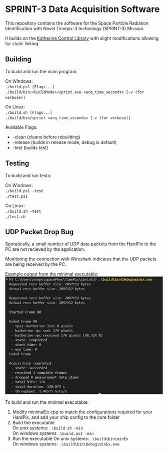 
# SPRINT-3 Data Acquisition Software 


This repository contains the software for the Space Particle Radiation Identification with Novel Timepix-3 technology (SPRINT-3) Mission.

It builds on the [Katherine Control Library](https://github.com/petrmanek/libkatherine/tree/master/c) with slight modifications allowing for static linking.

## Building
To build and run the main program:

On Windows:<br>
`./build.ps1 [Flags...]`<br>
`./build/bin/<BuildMode>/sprint.exe <acq_time_seconds> [-v (for verbose)]`

On Linux:<br>
`./build.sh [Flags...]`<br>
`./build/bin/sprint <acq_time_seconds> [-v (for verbose)]`

Available Flags:
- -clean (cleans before rebuilding)
- -release (builds in release mode, debug is default)
- -test (builds test)

## Testing
To build and run tests:<br>

On Windows:<br>
`./build.ps1 -test`<br>
`./test.ps1`

On Linux:<br>
`./build.sh -test`<br>
`./test.sh`


## UDP Packet Drop Bug
Sporatically, a small number of UDP data packets from the HardPix to the PC are not recieved by the application.

Monitoring the connection with Wireshark indicates that the UDP packets are being received by the PC.

Example output from the minimal executable:<br>
![alt text](image.png)

To build and run the minimal executable:
1. Modify minimalEx.cpp to match the configurations required for your HardPix, and add your chip config to the core folder
2. Build the executable <br>
On unix systems: `.\build.sh -min` <br>
On windows systems `.\build.ps1 -min`
3. Run the executable
On unix systems: `.\build\bin\minEx` <br>
On windows systems: `.\build\bin\Debug\minEx.exe`